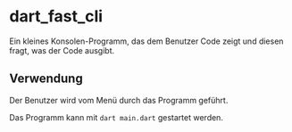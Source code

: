 # dart_fast_cli

Ein kleines Konsolen-Programm, das dem Benutzer Code zeigt und diesen fragt, was der Code ausgibt.

## Verwendung 

Der Benutzer wird vom Menü durch das Programm geführt.

Das Programm kann mit `dart main.dart` gestartet werden.